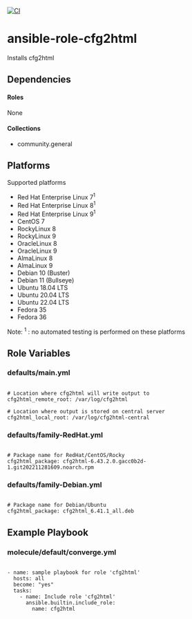 [![CI](https://github.com/de-it-krachten/ansible-role-cfg2html/workflows/CI/badge.svg?event=push)](https://github.com/de-it-krachten/ansible-role-cfg2html/actions?query=workflow%3ACI)


# ansible-role-cfg2html

Installs cfg2html



## Dependencies

#### Roles
None

#### Collections
- community.general

## Platforms

Supported platforms

- Red Hat Enterprise Linux 7<sup>1</sup>
- Red Hat Enterprise Linux 8<sup>1</sup>
- Red Hat Enterprise Linux 9<sup>1</sup>
- CentOS 7
- RockyLinux 8
- RockyLinux 9
- OracleLinux 8
- OracleLinux 9
- AlmaLinux 8
- AlmaLinux 9
- Debian 10 (Buster)
- Debian 11 (Bullseye)
- Ubuntu 18.04 LTS
- Ubuntu 20.04 LTS
- Ubuntu 22.04 LTS
- Fedora 35
- Fedora 36

Note:
<sup>1</sup> : no automated testing is performed on these platforms

## Role Variables
### defaults/main.yml
<pre><code>
# Location where cfg2html will write output to
cfg2html_remote_root: /var/log/cfg2html

# Location where output is stored on central server
cfg2html_local_root: /var/log/cfg2html-central
</pre></code>

### defaults/family-RedHat.yml
<pre><code>
# Package name for RedHat/CentOS/Rocky
cfg2html_package: cfg2html-6.43.2.0.gacc0b2d-1.git202211281609.noarch.rpm
</pre></code>

### defaults/family-Debian.yml
<pre><code>
# Package name for Debian/Ubuntu
cfg2html_package: cfg2html_6.41.1_all.deb
</pre></code>




## Example Playbook
### molecule/default/converge.yml
<pre><code>
- name: sample playbook for role 'cfg2html'
  hosts: all
  become: "yes"
  tasks:
    - name: Include role 'cfg2html'
      ansible.builtin.include_role:
        name: cfg2html
</pre></code>
